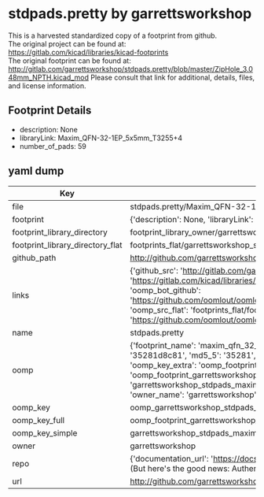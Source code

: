 # stdpads.pretty by garrettsworkshop  
This is a harvested standardized copy of a footprint from github.  
The original project can be found at:  
https://gitlab.com/kicad/libraries/kicad-footprints  
The original footprint can be found at:
http://gitlab.com/garrettsworkshop/stdpads.pretty/blob/master/ZipHole_3.048mm_NPTH.kicad_mod
Please consult that link for additional, details, files, and license information.  
## Footprint Details
* description: None  
* libraryLink: Maxim_QFN-32-1EP_5x5mm_T3255+4  
* number_of_pads: 59  
## yaml dump  
| Key | Value |  
| --- | --- |  
| file | stdpads.pretty/Maxim_QFN-32-1EP_5x5mm_T3255+4.kicad_mod |  
| footprint | {'description': None, 'libraryLink': 'Maxim_QFN-32-1EP_5x5mm_T3255+4', 'number_of_pads': 59} |  
| footprint_library_directory | footprint_library_owner/garrettsworkshop_stdpads.pretty |  
| footprint_library_directory_flat | footprints_flat/garrettsworkshop_stdpads_maxim_qfn_32_1ep_5x5mm_t3255_4/working |  
| github_path | http://github.com/garrettsworkshop/stdpads.pretty/blob/master/Maxim_QFN-32-1EP_5x5mm_T3255+4.kicad_mod |  
| links | {'github_src': 'http://gitlab.com/garrettsworkshop/stdpads.pretty/blob/master/ZipHole_3.048mm_NPTH.kicad_mod', 'github_src_repo': 'https://gitlab.com/kicad/libraries/kicad-footprints', 'oomp_bot': 'footprints/garrettsworkshop_stdpads_maxim_qfn_32_1ep_5x5mm_t3255_4/working', 'oomp_bot_github': 'https://github.com/oomlout/oomlout_oomp_footprint_bot/tree/main/footprints/garrettsworkshop_stdpads_maxim_qfn_32_1ep_5x5mm_t3255_4/working', 'oomp_src_flat': 'footprints_flat/footprints_flat/garrettsworkshop_stdpads_maxim_qfn_32_1ep_5x5mm_t3255_4/working', 'oomp_src_flat_github': 'https://github.com/oomlout/oomlout_oomp_footprint_src/tree/main/footprints_flat/garrettsworkshop_stdpads_maxim_qfn_32_1ep_5x5mm_t3255_4/working'} |  
| name | stdpads.pretty |  
| oomp | {'footprint_name': 'maxim_qfn_32_1ep_5x5mm_t3255_4', 'library_name': 'stdpads', 'md5': '35281d8c813afff9ec16fd55b01796dc', 'md5_10': '35281d8c81', 'md5_5': '35281', 'md5_6': '35281d', 'oomp_key': 'oomp_garrettsworkshop_stdpads_maxim_qfn_32_1ep_5x5mm_t3255_4', 'oomp_key_extra': 'oomp_footprint_garrettsworkshop_stdpads_maxim_qfn_32_1ep_5x5mm_t3255_4', 'oomp_key_full': 'oomp_footprint_garrettsworkshop_stdpads_maxim_qfn_32_1ep_5x5mm_t3255_4_35281d', 'oomp_key_simple': 'garrettsworkshop_stdpads_maxim_qfn_32_1ep_5x5mm_t3255_4', 'original_filename': 'stdpads.pretty/Maxim_QFN-32-1EP_5x5mm_T3255+4.kicad_mod', 'owner_name': 'garrettsworkshop'} |  
| oomp_key | oomp_garrettsworkshop_stdpads_maxim_qfn_32_1ep_5x5mm_t3255_4 |  
| oomp_key_full | oomp_footprint_garrettsworkshop_stdpads_maxim_qfn_32_1ep_5x5mm_t3255_4 |  
| oomp_key_simple | garrettsworkshop_stdpads_maxim_qfn_32_1ep_5x5mm_t3255_4 |  
| owner | garrettsworkshop |  
| repo | {'documentation_url': 'https://docs.github.com/rest/overview/resources-in-the-rest-api#rate-limiting', 'message': "API rate limit exceeded for 84.66.173.59. (But here's the good news: Authenticated requests get a higher rate limit. Check out the documentation for more details.)"} |  
| url | http://github.com/garrettsworkshop/stdpads.pretty |  

